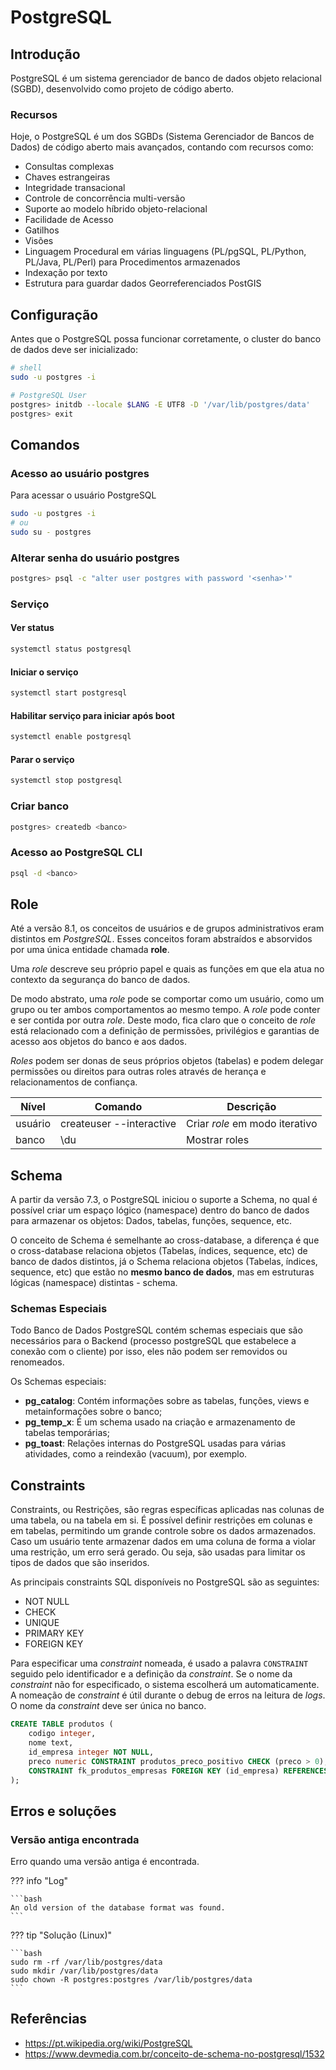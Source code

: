# PostgreSQL

## Introdução

PostgreSQL é um sistema gerenciador de banco de dados objeto relacional (SGBD), desenvolvido como projeto de código aberto.

### Recursos

Hoje, o PostgreSQL é um dos SGBDs (Sistema Gerenciador de Bancos de Dados) de código aberto mais avançados, contando com recursos como:

- Consultas complexas
- Chaves estrangeiras
- Integridade transacional
- Controle de concorrência multi-versão
- Suporte ao modelo híbrido objeto-relacional
- Facilidade de Acesso
- Gatilhos
- Visões
- Linguagem Procedural em várias linguagens (PL/pgSQL, PL/Python, PL/Java, PL/Perl) para Procedimentos armazenados
- Indexação por texto
- Estrutura para guardar dados Georreferenciados PostGIS

## Configuração

Antes que o PostgreSQL possa funcionar corretamente, o cluster do banco de dados deve ser inicializado:

```bash
# shell
sudo -u postgres -i

# PostgreSQL User
postgres> initdb --locale $LANG -E UTF8 -D '/var/lib/postgres/data'
postgres> exit
```

## Comandos

### Acesso ao usuário postgres

Para acessar o usuário PostgreSQL

```bash
sudo -u postgres -i
# ou
sudo su - postgres
```

### Alterar senha do usuário postgres

```bash
postgres> psql -c "alter user postgres with password '<senha>'"
```

### Serviço

#### Ver status

```bash
systemctl status postgresql
```

#### Iniciar o serviço

```bash
systemctl start postgresql
```

#### Habilitar serviço para iniciar após boot

```bash
systemctl enable postgresql
```

#### Parar o serviço

```bash
systemctl stop postgresql
```

### Criar banco

```bash
postgres> createdb <banco>
```

### Acesso ao PostgreSQL CLI

```bash
psql -d <banco>
```

## Role

Até a versão 8.1, os conceitos de usuários e de grupos administrativos eram distintos em *PostgreSQL*. Esses conceitos foram abstraídos e absorvidos por uma única entidade chamada **role**.

Uma *role* descreve seu próprio papel e quais as funções em que ela atua no contexto da segurança do banco de dados.

De modo abstrato, uma *role* pode se comportar como um usuário, como um grupo ou ter ambos comportamentos ao mesmo tempo. A *role* pode conter e ser contida por outra *role*. Deste modo, fica claro que o conceito de *role* está relacionado com a definição de permissões, privilégios e garantias de acesso aos objetos do banco e aos dados.

*Roles* podem ser donas de seus próprios objetos (tabelas) e podem delegar permissões ou direitos para outras roles através de herança e relacionamentos de confiança.

| Nível   | Comando                  | Descrição                      |
| ------- | ------------------------ | ------------------------------ |
| usuário | createuser --interactive | Criar *role* em modo iterativo |
| banco   | \du                      | Mostrar roles                  |

## Schema

A partir da versão 7.3, o PostgreSQL iniciou o suporte a Schema, no qual é possível criar um espaço lógico (namespace) dentro do banco de dados para armazenar os objetos: Dados, tabelas, funções, sequence, etc.

O conceito de Schema é semelhante ao cross-database, a diferença é que o cross-database relaciona objetos (Tabelas, índices, sequence, etc) de banco de dados distintos, já o Schema relaciona objetos (Tabelas, índices, sequence, etc) que estão no **mesmo banco de dados**, mas em estruturas lógicas (namespace) distintas - schema.

### Schemas Especiais

Todo Banco de Dados PostgreSQL contém schemas especiais que são necessários para o Backend (processo postgreSQL que estabelece a conexão com o cliente) por isso, eles não podem ser removidos ou renomeados.

Os Schemas especiais:

- **pg_catalog**: Contém informações sobre as tabelas, funções, views e metainformações sobre o banco;
- **pg_temp_x**: É um schema usado na criação e armazenamento de tabelas temporárias;
- **pg_toast**: Relações internas do PostgreSQL usadas para várias atividades, como a reindexão (vacuum), por exemplo.

## Constraints

Constraints, ou Restrições, são regras específicas aplicadas nas colunas de uma tabela, ou na tabela em si. É possível definir restrições em colunas e em tabelas, permitindo um grande controle sobre os dados armazenados. Caso um usuário tente armazenar dados em uma coluna de forma a violar uma restrição, um erro será gerado. Ou seja, são usadas para limitar os tipos de dados que são inseridos.

As principais constraints SQL disponíveis no PostgreSQL são as seguintes:

- NOT NULL
- CHECK
- UNIQUE
- PRIMARY KEY
- FOREIGN KEY

Para especificar uma *constraint* nomeada, é usado a palavra `CONSTRAINT` seguido pelo identificador e a definição da *constraint*. Se o nome da *constraint* não for especificado, o sistema escolherá um automaticamente. A nomeação de *constraint* é útil durante o debug de erros na leitura de *logs*. O nome da *constraint* deve ser única no banco.

```sql
CREATE TABLE produtos (
    codigo integer,
    nome text,
    id_empresa integer NOT NULL,
    preco numeric CONSTRAINT produtos_preco_positivo CHECK (preco > 0),
    CONSTRAINT fk_produtos_empresas FOREIGN KEY (id_empresa) REFERENCES empresas (id),
);
```

## Erros e soluções

### Versão antiga encontrada

Erro quando uma versão antiga é encontrada.

??? info "Log"

    ```bash
    An old version of the database format was found.
    ```

??? tip "Solução (Linux)"

    ```bash
    sudo rm -rf /var/lib/postgres/data
    sudo mkdir /var/lib/postgres/data
    sudo chown -R postgres:postgres /var/lib/postgres/data
    ```

## Referências

- <https://pt.wikipedia.org/wiki/PostgreSQL>
- <https://www.devmedia.com.br/conceito-de-schema-no-postgresql/1532>
